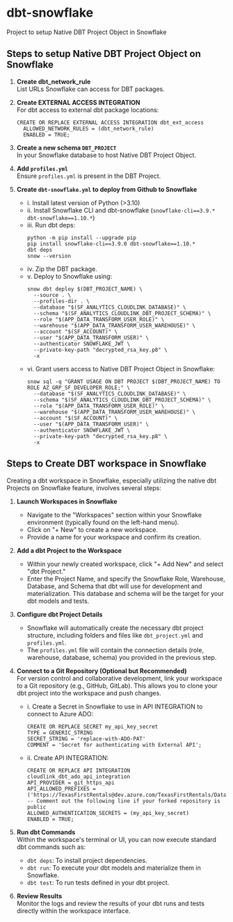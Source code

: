 # dbt-snowflake
Project to setup Native DBT Project Object in Snowflake

## Steps to setup Native DBT Project Object on Snowflake

1. **Create dbt_network_rule**  
   List URLs Snowflake can access for DBT packages.

2. **Create EXTERNAL ACCESS INTEGRATION**  
   For dbt access to external dbt package locations:
   ```
   CREATE OR REPLACE EXTERNAL ACCESS INTEGRATION dbt_ext_access
     ALLOWED_NETWORK_RULES = (dbt_network_rule)
     ENABLED = TRUE;
   ```

3. **Create a new schema `DBT_PROJECT`**  
   In your Snowflake database to host Native DBT Project Object.

4. **Add `profiles.yml`**  
   Ensure `profiles.yml` is present in the DBT Project.

5. **Create `dbt-snowflake.yml` to deploy from Github to Snowflake**
   - i. Install latest version of Python (>3.10)
   - ii. Install Snowflake CLI and dbt-snowflake (`snowflake-cli==3.9.* dbt-snowflake==1.10.*`)
   - iii. Run dbt deps:
     ```
     python -m pip install --upgrade pip
     pip install snowflake-cli==3.9.0 dbt-snowflake==1.10.*
     dbt deps
     snow --version
     ```
   - iv. Zip the DBT package.
   - v. Deploy to Snowflake using:
     ```
     snow dbt deploy $(DBT_PROJECT_NAME) \
       --source . \
       --profiles-dir . \
       --database "$(SF_ANALYTICS_CLOUDLINK_DATABASE)" \
       --schema "$(SF_ANALYTICS_CLOUDLINK_DBT_PROJECT_SCHEMA)" \
       --role "$(APP_DATA_TRANSFORM_USER_ROLE)" \
       --warehouse "$(APP_DATA_TRANSFORM_USER_WAREHOUSE)" \
       --account "$(SF_ACCOUNT)" \
       --user "$(APP_DATA_TRANSFORM_USER)" \
       --authenticator SNOWFLAKE_JWT \
       --private-key-path "decrypted_rsa_key.p8" \
       -x
     ```
   - vi. Grant users access to Native DBT Project Object in Snowflake:
     ```
     snow sql -q "GRANT USAGE ON DBT PROJECT $(DBT_PROJECT_NAME) TO ROLE AZ_GRP_SF_DEVELOPER_ROLE;" \
       --database "$(SF_ANALYTICS_CLOUDLINK_DATABASE)" \
       --schema "$(SF_ANALYTICS_CLOUDLINK_DBT_PROJECT_SCHEMA)" \
       --role "$(APP_DATA_TRANSFORM_USER_ROLE)" \
       --warehouse "$(APP_DATA_TRANSFORM_USER_WAREHOUSE)" \
       --account "$(SF_ACCOUNT)" \
       --user "$(APP_DATA_TRANSFORM_USER)" \
       --authenticator SNOWFLAKE_JWT \
       --private-key-path "decrypted_rsa_key.p8" \
       -x
     ```

## Steps to Create DBT workspace in Snowflake

Creating a dbt workspace in Snowflake, especially utilizing the native dbt Projects on Snowflake feature, involves several steps:

1. **Launch Workspaces in Snowflake**  
   - Navigate to the "Workspaces" section within your Snowflake environment (typically found on the left-hand menu).
   - Click on "+ New" to create a new workspace.
   - Provide a name for your workspace and confirm its creation.

2. **Add a dbt Project to the Workspace**  
   - Within your newly created workspace, click "+ Add New" and select "dbt Project."
   - Enter the Project Name, and specify the Snowflake Role, Warehouse, Database, and Schema that dbt will use for development and materialization. This database and schema will be the target for your dbt models and tests.

3. **Configure dbt Project Details**  
   - Snowflake will automatically create the necessary dbt project structure, including folders and files like `dbt_project.yml` and `profiles.yml`.
   - The `profiles.yml` file will contain the connection details (role, warehouse, database, schema) you provided in the previous step.

4. **Connect to a Git Repository (Optional but Recommended)**  
   For version control and collaborative development, link your workspace to a Git repository (e.g., GitHub, GitLab). This allows you to clone your dbt project into the workspace and push changes.
   - i. Create a Secret in Snowflake to use in API INTEGRATION to connect to Azure ADO:
     ```
     CREATE OR REPLACE SECRET my_api_key_secret
     TYPE = GENERIC_STRING
     SECRET_STRING = 'replace-with-ADO-PAT'
     COMMENT = 'Secret for authenticating with External API';
     ```
   - ii. Create API INTEGRATION:
     ```
     CREATE OR REPLACE API INTEGRATION cloudlink_dbt_ado_api_integration
     API_PROVIDER = git_https_api
     API_ALLOWED_PREFIXES = ('https://TexasFirstRentals@dev.azure.com/TexasFirstRentals/Data%20Platform')
     -- Comment out the following line if your forked repository is public
     ALLOWED_AUTHENTICATION_SECRETS = (my_api_key_secret)
     ENABLED = TRUE;
     ```

5. **Run dbt Commands**  
   Within the workspace's terminal or UI, you can now execute standard dbt commands such as:
   - `dbt deps`: To install project dependencies.
   - `dbt run`: To execute your dbt models and materialize them in Snowflake.
   - `dbt test`: To run tests defined in your dbt project.

6. **Review Results**  
   Monitor the logs and review the results of your dbt runs and tests directly within the workspace interface.
